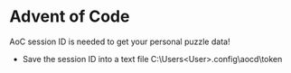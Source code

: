 # Advent of Code

AoC session ID is needed to get your personal puzzle data!
- Save the session ID into a text file C:\Users\<User>\.config\aocd\token